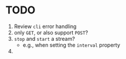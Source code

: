 TODO
==== 	
	
1. Review `cli` error handling
2. only `GET`, or also support `POST`?
3. `stop` and `start` a stream?
	- 	e.g., when setting the `interval` property
4. 
